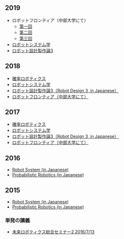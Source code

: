 <h2>2019</h2>
<ul>
 	<li>ロボットフロンティア（中部大学にて）
<ul>
 	<li><a href="https://ryuichiueda.github.io/LNPR_SLIDES/contents/20190424_chubu-u_robot_flontier1.html" target="_blank" rel="noopener noreferrer">第一回</a></li>
 	<li><a href="https://ryuichiueda.github.io/LNPR_SLIDES/contents/20190508_chubu-u_robot_flontier2.html" target="_blank" rel="noopener noreferrer">第二回</a></li>
 	<li><a href="https://ryuichiueda.github.io/LNPR_SLIDES/contents/20190515_chubu-u_robot_flontier3.html" target="_blank" rel="noopener noreferrer">第三回</a></li>
</ul>
</li>
 	<li><a href="https://lab.ueda.tech/?p=3564">ロボットシステム学</a></li>
 	<li><a href="https://lab.ueda.tech/?page_id=3572">ロボット設計製作論3</a></li>
</ul>
<h2>2018</h2>
<ul>
 	<li><a href="https://lab.ueda.tech/?page_id=3441">確率ロボティクス</a></li>
 	<li><a href="https://lab.ueda.tech/?page_id=3451">ロボットシステム学</a></li>
 	<li><a href="https://lab.ueda.tech/?page_id=3458">ロボット設計製作論3（Robot Design 3, in Japanese）</a></li>
 	<li><a href="https://lab.ueda.tech/?page_id=3376">ロボットフロンティア（中部大学にて）</a></li>
</ul>
<h2>2017</h2>
<ul>
 	<li><a href="https://lab.ueda.tech/?page_id=3137">確率ロボティクス</a></li>
 	<li><a href="https://lab.ueda.tech/?page_id=3112">ロボットシステム学</a></li>
 	<li><a href="https://lab.ueda.tech/?page_id=1767">ロボット設計製作論3（Robot Design 3, in Japanese）</a></li>
 	<li><a href="https://lab.ueda.tech/?page_id=2985">ロボットフロンティア（中部大学にて）</a></li>
</ul>
<h2>2016</h2>
<ul>
 	<li><a href="https://lab.ueda.tech/?page_id=1152">Robot System (in Japanese)</a></li>
 	<li><a href="https://lab.ueda.tech/?page_id=1233">Probabilistic Robotics (in Japanese)</a></li>
</ul>
<h2>2015</h2>
<ul>
 	<li><a href="https://lab.ueda.tech/?page_id=169">Robot System (in Japanese)</a></li>
 	<li><a href="https://lab.ueda.tech/?page_id=180">Probabilistic Robotics (in Japanese)</a></li>
</ul>
<h3>単発の講義</h3>
<ul>
 	<li><a href="https://lab.ueda.tech/?presenpress=2016%e5%b9%b4%e5%ba%a6-%e6%9c%aa%e6%9d%a5%e3%83%ad%e3%83%9c%e3%83%86%e3%82%a3%e3%82%af%e3%82%b9%e7%b7%8f%e5%90%88%e3%82%bb%e3%83%9f%e3%83%8a%e3%83%bc%ef%bc%92">未来ロボティクス総合セミナー2 2016/7/13</a></li>
</ul>
